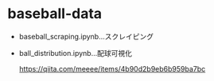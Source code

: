 # baseball-data



- baseball_scraping.ipynb...スクレイピング

- ball_distribution.ipynb...配球可視化

  https://qiita.com/meeee/items/4b90d2b9eb6b959ba7bc